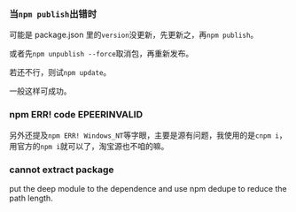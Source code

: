 ### 当`npm publish`出错时

可能是 package.json 里的`version`没更新，先更新之，再`npm publish`。

或者先`npm unpublish --force`取消包，再重新发布。

若还不行，则试`npm update`。

一般这样可成功。

### npm ERR! code EPEERINVALID

另外还提及`npm ERR! Windows_NT`等字眼，主要是源有问题，我使用的是`cnpm i`，用官方的`npm i`就可以了，淘宝源也不咱的嘛。

### cannot extract package

put the deep module to the dependence and use npm dedupe to reduce the path length.

